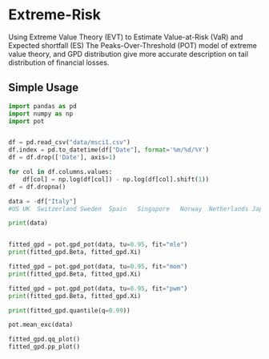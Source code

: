 # Extreme-Risk
Using Extreme Value Theory (EVT) to Estimate Value-at-Risk (VaR) and Expected shortfall (ES)
The Peaks-Over-Threshold (POT) model of extreme value theory, and GPD distribution give more accurate description on tail distribution of financial losses.

## Simple Usage

```python
import pandas as pd
import numpy as np
import pot


df = pd.read_csv("data/msci1.csv")
df.index = pd.to_datetime(df["Date"], format='%m/%d/%Y')
df = df.drop(['Date'], axis=1)

for col in df.columns.values:
    df[col] = np.log(df[col]) - np.log(df[col].shift(1))
df = df.dropna()

data = -df["Italy"]
#US	UK	Switzerland	Sweden	Spain	Singapore	Norway	Netherlands	Japan	Italy

print(data)


fitted_gpd = pot.gpd_pot(data, tu=0.95, fit="mle")
print(fitted_gpd.Beta, fitted_gpd.Xi)

fitted_gpd = pot.gpd_pot(data, tu=0.95, fit="mom")
print(fitted_gpd.Beta, fitted_gpd.Xi)

fitted_gpd = pot.gpd_pot(data, tu=0.95, fit="pwm")
print(fitted_gpd.Beta, fitted_gpd.Xi)

print(fitted_gpd.quantile(q=0.99))

pot.mean_exc(data)

fitted_gpd.qq_plot()
fitted_gpd.pp_plot()


```